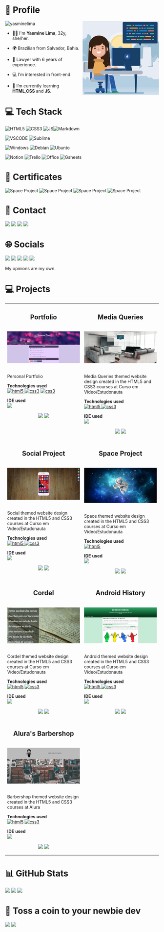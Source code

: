 <h1>👤 Profile</h1> 

<img align="right" alt="Coding" width="250" src="/Media/woman.gif"> 
<img src="https://komarev.com/ghpvc/?username=yasminelima&label=Profile%20views&color=70A4FC&style=flat" alt="yasminelima" />


- 🙋‍♀️ I'm **Yasmine Lima**, 32y, she/her.
- 🌍 Brazilian from Salvador, Bahia. 
- 👔 Lawyer with 6 years of experience.

- 💻 I’m interested in front-end.
- 🌱 I’m currently learning **HTML**,**CSS** and **JS**.

<h1>💻 Tech Stack</h1>

<img src="https://img.shields.io/badge/HTML5-E34F26?style=for-the-badge&logo=html5&logoColor=white" alt="HTML5"> <img src="https://img.shields.io/badge/CSS3-1572B6?style=for-the-badge&logo=css3&logoColor=white" alt="CSS3"> <img src="https://img.shields.io/badge/JavaScript-323330?style=for-the-badge&logo=javascript&logoColor=F7DF1E" alt="JS"><img src="https://img.shields.io/badge/Markdown-000000?style=for-the-badge&logo=markdown&logoColor=white" alt="Markdown">

<img src="https://img.shields.io/badge/VSCode-0078D4?style=for-the-badge&logo=visual%20studio%20code&logoColor=white" alt="VSCODE"> <img src="https://img.shields.io/badge/sublime_text-%23575757.svg?&style=for-the-badge&logo=sublime-text&logoColor=important" alt="Sublime">

<img src="https://img.shields.io/badge/Windows-0078D6?style=for-the-badge&logo=windows&logoColor=white" alt="Windows"> <img src="https://img.shields.io/badge/Debian-A81D33?style=for-the-badge&logo=debian&logoColor=white" alt="Debian"> <img src="https://img.shields.io/badge/Ubuntu-E95420?style=for-the-badge&logo=ubuntu&logoColor=white" alt="Ubunto">

<img src="https://img.shields.io/badge/Notion-000000?style=for-the-badge&logo=notion&logoColor=white" alt="Notion"> <img src="https://img.shields.io/badge/Trello-0052CC?style=for-the-badge&logo=trello&logoColor=white" alt="Trello"> <img src="https://img.shields.io/badge/Microsoft_Office-D83B01?style=for-the-badge&logo=microsoft-office&logoColor=white" alt="Office"> <img src="https://img.shields.io/badge/Google%20Sheets-34A853?style=for-the-badge&logo=google-sheets&logoColor=white" alt="Gsheets">

<h1>📜 Certificates</h1> 

<tr>
<td width="5%" valign="top"><img src="https://media-exp1.licdn.com/dms/image/D4D0BAQHLnqyeZ8iazg/company-logo_100_100/0/1661860557207?e=1672272000&v=beta&t=NE_p3jT7A7YlXktrRkj8yw1OfZH63wwPVhztK8Rm_vg" width="5%" alt="Space Project"/></td>
<td width="5%" valign="top"><img src="https://media-exp1.licdn.com/dms/image/D4D0BAQHLnqyeZ8iazg/company-logo_100_100/0/1661860557207?e=1672272000&v=beta&t=NE_p3jT7A7YlXktrRkj8yw1OfZH63wwPVhztK8Rm_vg" width="5%" alt="Space Project"/></td>
<td width="5%" valign="top"><img src="https://media-exp1.licdn.com/dms/image/D4D0BAQHLnqyeZ8iazg/company-logo_100_100/0/1661860557207?e=1672272000&v=beta&t=NE_p3jT7A7YlXktrRkj8yw1OfZH63wwPVhztK8Rm_vg" width="5%" alt="Space Project"/></td>
<td width="5%" valign="top"><img src="https://media-exp1.licdn.com/dms/image/D4D0BAQHLnqyeZ8iazg/company-logo_100_100/0/1661860557207?e=1672272000&v=beta&t=NE_p3jT7A7YlXktrRkj8yw1OfZH63wwPVhztK8Rm_vg" width="5%" alt="Space Project"/></td>
</tr>

<h1>📩 Contact</h1> 

<addres><a href="mailto:yasminelimadev@gmail.com"><img src="https://img.shields.io/badge/Gmail-D14836?style=for-the-badge&logo=gmail&logoColor=white"></a></addres> <a href="https://linkedin.com/in/yasminelimadev" target="_blank"><img src="https://img.shields.io/badge/LinkedIn-0077B5?style=for-the-badge&logo=linkedin&logoColor=white"></a> <a href="https://github.com/yasminelima" target="_blank"><img src="https://img.shields.io/badge/GitHub-100000?style=for-the-badge&logo=github&logoColor=white"></a> <a href="https://gitlab.com/yasminelima" target="_blank"><img src="https://img.shields.io/badge/GitLab-330F63?style=for-the-badge&logo=gitlab&logoColor=white"></a>

<h1>🌐 Socials</h1>      

<a href="https://instagram.com/yasmine_lima" target="_blank"><img src="https://img.shields.io/badge/Instagram-E4405F?style=for-the-badge&logo=instagram&logoColor=white"></a> <a href="https://twitch.tv/bimbas" target="_blank"><img src="https://img.shields.io/badge/Twitch-9146FF?style=for-the-badge&logo=twitch&logoColor=white"></a> <a href="https://twitter.com/biribimbas" target="_blank"><img src="https://img.shields.io/badge/Twitter-1DA1F2?style=for-the-badge&logo=twitter&logoColor=white"></a> <a href="https://discord.com/users/Bimbas#6465" target="_blank"><img src="https://img.shields.io/badge/Discord-5865F2?style=for-the-badge&logo=discord&logoColor=white"></a> <a href="https://open.spotify.com/user/12148149812" target="_blank"><img src="https://img.shields.io/badge/Spotify-1ED760?&style=for-the-badge&logo=spotify&logoColor=white"></a><br>

<p>My opinions are my own.</p>

<h1>💻 Projects </h1>

<table>
    <tr>
      <td width="50%" valign="top">
      <h2 align="center">Portfolio</h2><br>
      <a target="_blank" href="https://yasminelima.github.io/portifolio/"><img src="/Media/port.png" width="100%" alt="Space Project"/></a><br><br>
      <p>Personal Portfolio</p>
      <p align="left"><strong>Technologies used</strong><br>
      <a href="https://www.w3.org/html/" target="_blank" rel="noreferrer"><img src="https://img.shields.io/badge/HTML5-E34F26?style=for-the-badge&logo=html5&logoColor=white" alt="html5"> </a>
      <a href="https://www.w3schools.com/css/" target="_blank" rel="noreferrer"> <img src="https://img.shields.io/badge/CSS3-1572B6?style=for-the-badge&logo=css3&logoColor=white" alt="css3"></a>
      <a href="https://www.javascript.com/" target="_blank" rel="noreferrer"> <img src="https://img.shields.io/badge/JavaScript-323330?style=for-the-badge&logo=javascript&logoColor=F7DF1E" alt="css3"></a>
      </p>
      <p align="left"><strong>IDE used</strong><br>
      <img src="https://img.shields.io/badge/VSCode-0078D4?style=for-the-badge&logo=visual%20studio%20code&logoColor=white"></p>
      <p align="center">
      <a href="https://github.com/yasminelima/portifolio" target="_blank"><img src="https://img.shields.io/static/v1?label=|&message=CODE&color=05F718&style=plastic&logo=github&logo-color=white"/></a>  
      <a href="https://yasminelima.github.io/portifolio/" target="_blank"><img src="https://img.shields.io/static/v1?label=|&message=WEBSITE&color=82D8F9&style=plastic&logo=google-chrome&logo-color=white"/></a>
      </p>
      <td width="50%" valign="top">
      <h2 align="center">Media Queries</h2><br>
      <a target="_blank" href="https://yasminelima.github.io/media-queries/"><img src="/Media/Query.png" width="100%" alt="Space Project"/></a><br><br>
      <p>Media Queries themed website design created in the HTML5 and CSS3 courses at Curso em Vídeo/Estudonauta</p>
      <p align="left"><strong>Technologies used</strong><br>
      <a href="https://www.w3.org/html/" target="_blank" rel="noreferrer"><img src="https://img.shields.io/badge/HTML5-E34F26?style=for-the-badge&logo=html5&logoColor=white" alt="html5"> </a>
      <a href="https://www.w3schools.com/css/" target="_blank" rel="noreferrer"> <img src="https://img.shields.io/badge/CSS3-1572B6?style=for-the-badge&logo=css3&logoColor=white" alt="css3"></a>
      </p>
      <p align="left"><strong>IDE used</strong><br>
      <img src="https://img.shields.io/badge/VSCode-0078D4?style=for-the-badge&logo=visual%20studio%20code&logoColor=white"></p>
      <p align="center">
      <a href="https://github.com/yasminelima/media-queries" target="_blank"><img src="https://img.shields.io/static/v1?label=|&message=CODE&color=05F718&style=plastic&logo=github&logo-color=white"/></a>  
      <a href="https://yasminelima.github.io/media-queries/" target="_blank"><img src="https://img.shields.io/static/v1?label=|&message=WEBSITE&color=82D8F9&style=plastic&logo=google-chrome&logo-color=white"/></a>
      </p>
      </td>
      </tr>
      <!------ linha 2 ------>
      <tr>
      <td width="50%" valign="top">
      <h2 align="center">Social Project</h2><br>
      <a target="_blank" href="https://yasminelima.github.io/projeto-social/"><img src="/Media/ProjetoSocial.png" width="100%" alt="Space Project"/></a><br><br>
      <p>Social themed website design created in the HTML5 and CSS3 courses at Curso em Vídeo/Estudonauta</p>
      <p align="left"><strong>Technologies used</strong><br>
      <a href="https://www.w3.org/html/" target="_blank" rel="noreferrer"><img src="https://img.shields.io/badge/HTML5-E34F26?style=for-the-badge&logo=html5&logoColor=white" alt="html5"> </a>
      <a href="https://www.w3schools.com/css/" target="_blank" rel="noreferrer"> <img src="https://img.shields.io/badge/CSS3-1572B6?style=for-the-badge&logo=css3&logoColor=white" alt="css3"></a>
      </p>
      <p align="left"><strong>IDE used</strong><br>
      <img src="https://img.shields.io/badge/VSCode-0078D4?style=for-the-badge&logo=visual%20studio%20code&logoColor=white"></p>
      <p align="center">
      <a href="https://github.com/yasminelima/projeto-social" target="_blank"><img src="https://img.shields.io/static/v1?label=|&message=CODE&color=05F718&style=plastic&logo=github&logo-color=white"/></a>  
      <a href="https://yasminelima.github.io/projeto-social/" target="_blank"><img src="https://img.shields.io/static/v1?label=|&message=WEBSITE&color=82D8F9&style=plastic&logo=google-chrome&logo-color=white"/></a>
      </p>
      </td>
      <td width="50%" valign="top">
      <h2 align="center">Space Project</h2><br>
      <a target="_blank" href="https://yasminelima.github.io/astronauta-site/"><img src="/Media/Astronauta.png" width="100%" alt="Space Project"/></a><br><br>
      <p>Space themed website design created in the HTML5 and CSS3 courses at Curso em Vídeo/Estudonauta</p>
      <p align="left"><strong>Technologies used</strong><br>
      <a href="https://www.w3.org/html/" target="_blank" rel="noreferrer"><img src="https://img.shields.io/badge/HTML5-E34F26?style=for-the-badge&logo=html5&logoColor=white" alt="html5"> </a>
      </p>
      <p align="left"><strong>IDE used</strong><br>
      <img src="https://img.shields.io/badge/VSCode-0078D4?style=for-the-badge&logo=visual%20studio%20code&logoColor=white"></p>
      <p align="center">
      <a href="https://github.com/yasminelima/astronauta-site" target="_blank"><img src="https://img.shields.io/static/v1?label=|&message=CODE&color=05F718&style=plastic&logo=github&logo-color=white"/></a>  
      <a href="https://yasminelima.github.io/astronauta-site/" target="_blank"><img src="https://img.shields.io/static/v1?label=|&message=WEBSITE&color=82D8F9&style=plastic&logo=google-chrome&logo-color=white"/></a>
      </p>
      </td>
      </tr>
            <!------ linha 3 ------>
      <tr>
      <td width="50%" valign="top">
      <h2 align="center">Cordel</h2>
      <br>
      <a target="_blank" href="https://yasminelima.github.io/projeto-cordel/"><img src="/Media/Cordel1.png" width="100%" alt="Android Project"/></a><br><br>
      <p>Cordel themed website design created in the HTML5 and CSS3 courses at Curso em Vídeo/Estudonauta</p>
      <p align="left"><strong>Technologies used</strong><br>
      <a href="https://www.w3.org/html/" target="_blank" rel="noreferrer"> <img src="https://img.shields.io/badge/HTML5-E34F26?style=for-the-badge&logo=html5&logoColor=white" alt="html5"></a>
      <a href="https://www.w3schools.com/css/" target="_blank" rel="noreferrer"> <img src="https://img.shields.io/badge/CSS3-1572B6?style=for-the-badge&logo=css3&logoColor=white" alt="css3"></a>
      </p>
      <p align="left"><strong>IDE used</strong><br>
      <img src="https://img.shields.io/badge/VSCode-0078D4?style=for-the-badge&logo=visual%20studio%20code&logoColor=white"></p>
      </p>
      <p align="center">
      <a href="https://github.com/yasminelima/projeto-cordel" target="_blank"><img src="https://img.shields.io/static/v1?label=|&message=CODE&color=05F718&style=plastic&logo=github&logo-color=white"></a>  
      <a href="https://yasminelima.github.io/projeto-cordel/" target="_blank"><img src="https://img.shields.io/static/v1?label=|&message=WEBSITE&color=82D8F9&style=plastic&logo=google-chrome&logo-color=white"></a>
      </p>
    </td>
    <td width="50%" valign="top">
      <h2 align="center">Android History</h2><br>
      <a target="_blank" href="https://yasminelima.github.io/projeto-android/"><img src="/Media/AndroidSite.png" width="100%" alt="Android Project"/></a><br><br>
      <p>Android themed website design created in the HTML5 and CSS3 courses at Curso em Vídeo/Estudonauta</p>
      <p align="left"><strong>Technologies used</strong><br>
      <a href="https://www.w3.org/html/" target="_blank" rel="noreferrer"><img src="https://img.shields.io/badge/HTML5-E34F26?style=for-the-badge&logo=html5&logoColor=white" alt="html5"> </a>
      <a href="https://www.w3schools.com/css/" target="_blank" rel="noreferrer"> <img src="https://img.shields.io/badge/CSS3-1572B6?style=for-the-badge&logo=css3&logoColor=white" alt="css3"></a>
      </p>
      <p align="left"><strong>IDE used</strong><br>
      <img src="https://img.shields.io/badge/VSCode-0078D4?style=for-the-badge&logo=visual%20studio%20code&logoColor=white"></p>
      <p align="center">
      <a href="https://github.com/yasminelima/projeto-android" target="_blank"><img src="https://img.shields.io/static/v1?label=|&message=CODE&color=05F718&style=plastic&logo=github&logo-color=white"/></a>  
      <a href="https://yasminelima.github.io/projeto-android/" target="_blank"><img src="https://img.shields.io/static/v1?label=|&message=WEBSITE&color=82D8F9&style=plastic&logo=google-chrome&logo-color=white"/></a>
      </p>
    </td>
    </tr>
    <tr>
    <td width="50%" valign="top">
    <h2 align="center">Alura's Barbershop</h2>
      <br>
      <a target="_blank" href="https://yasminelima.github.io/site-alura/"><img src="/Media/AluraSite.png" width="100%" alt="Android Project"/></a><br><br>
      <p>Barbershop themed website design created in the HTML5 and CSS3 courses at Alura</p>
      <p align="left"><strong>Technologies used</strong><br>
      <a href="https://www.w3.org/html/" target="_blank" rel="noreferrer"> <img src="https://img.shields.io/badge/HTML5-E34F26?style=for-the-badge&logo=html5&logoColor=white" alt="html5"></a>
      <a href="https://www.w3schools.com/css/" target="_blank" rel="noreferrer"> <img src="https://img.shields.io/badge/CSS3-1572B6?style=for-the-badge&logo=css3&logoColor=white" alt="css3"></a>
      </p>
      <p align="left"><strong>IDE used</strong><br>
      <img src="https://img.shields.io/badge/sublime_text-%23575757.svg?&style=for-the-badge&logo=sublime-text&logoColor=important">
      </p>
      <p align="center">
      <a href="https://github.com/yasminelima/site-alura" target="_blank"><img src="https://img.shields.io/static/v1?label=|&message=CODE&color=05F718&style=plastic&logo=github&logo-color=white"></a>  
      <a href="https://yasminelima.github.io/site-alura/" target="_blank"><img src="https://img.shields.io/static/v1?label=|&message=WEBSITE&color=82D8F9&style=plastic&logo=google-chrome&logo-color=white"></a>
      </p>
    </td>
    </tr>
</table>

<h1>📊 GitHub Stats</h1>
  <img src="https://github-readme-stats.vercel.app/api?username=yasminelima&theme=tokyonight&hide_border=true&include_all_commits=true&count_private=false">
  <img src="https://github-readme-streak-stats.herokuapp.com/?user=yasminelima&theme=tokyonight&hide_border=true">
  <img src="https://github-readme-stats.vercel.app/api/top-langs/?username=yasminelima&theme=tokyonight&hide_border=true&include_all_commits=true&count_private=false&layout=compact">

<h1>💌 Toss a coin to your newbie dev</h1>
  <a href="https://buymeacoffee.com/yasminelimadev" target="_blank"><img src="https://img.shields.io/badge/Buy%20Me%20a%20Coffee-ffdd00?style=for-the-badge&logo=buy-me-a-coffee&logoColor=black"></a> <a href="https://app.picpay.com/user/yasminealima" target="_blank"><img src="https://img.shields.io/badge/picpay-21C25E?style=for-the-badge&logo=picpay&logoColor=white"></a>
